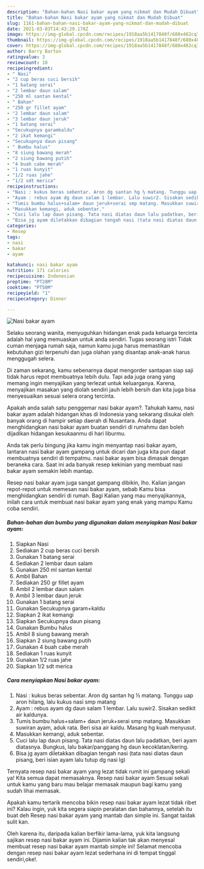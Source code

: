 ```yaml
---
description: "Bahan-bahan Nasi bakar ayam yang nikmat dan Mudah Dibuat"
title: "Bahan-bahan Nasi bakar ayam yang nikmat dan Mudah Dibuat"
slug: 1161-bahan-bahan-nasi-bakar-ayam-yang-nikmat-dan-mudah-dibuat
date: 2021-03-03T14:43:29.178Z
image: https://img-global.cpcdn.com/recipes/1918aa5b1417848f/680x482cq70/nasi-bakar-ayam-foto-resep-utama.jpg
thumbnail: https://img-global.cpcdn.com/recipes/1918aa5b1417848f/680x482cq70/nasi-bakar-ayam-foto-resep-utama.jpg
cover: https://img-global.cpcdn.com/recipes/1918aa5b1417848f/680x482cq70/nasi-bakar-ayam-foto-resep-utama.jpg
author: Barry Barton
ratingvalue: 3
reviewcount: 10
recipeingredient:
- " Nasi"
- "2 cup beras cuci bersih"
- "1 batang serai"
- "2 lembar daun salam"
- "250 ml santan kental"
- " Bahan"
- "250 gr fillet ayam"
- "2 lembar daun salam"
- "3 lembar daun jeruk"
- "1 batang serai"
- "Secukupnya garamkaldu"
- "2 ikat kemangi"
- "Secukupnya daun pisang"
- " Bumbu halus"
- "8 siung bawang merah"
- "2 siung bawang putih"
- "4 buah cabe merah"
- "1 ruas kunyit"
- "1/2 ruas jahe"
- "1/2 sdt merica"
recipeinstructions:
- "Nasi : kukus beras sebentar. Aron dg santan hg ½ matang. Tunggu uap aron hilang, lalu kukus nasi smp matang"
- "Ayam : rebus ayam dg daun salam 1 lembar. Lalu suwir2. Sisakan sedikit air kaldunya."
- "Tumis bumbu halus+salam+ daun jeruk+serai smp matang. Masukkan suwiran ayam, aduk rata. Beri sisa air kaldu. Masang hg kuah menyusut."
- "Masukkan kemangi, aduk sebentar."
- "Cuci lalu lap daun pisang. Tata nasi diatas daun lalu padatkan, beri ayam diatasnya. Bungkus, lalu bakar/panggang hg daun kecoklatan/kering."
- "Bisa jg ayam diletakkan dibagian tengah nasi (tata nasi diatas daun pisang, beri isian ayam lalu tutup dg nasi lg)"
categories:
- Resep
tags:
- nasi
- bakar
- ayam

katakunci: nasi bakar ayam 
nutrition: 171 calories
recipecuisine: Indonesian
preptime: "PT28M"
cooktime: "PT50M"
recipeyield: "1"
recipecategory: Dinner

---
```



![Nasi bakar ayam](https://img-global.cpcdn.com/recipes/1918aa5b1417848f/680x482cq70/nasi-bakar-ayam-foto-resep-utama.jpg)

Selaku seorang wanita, menyuguhkan hidangan enak pada keluarga tercinta adalah hal yang memuaskan untuk anda sendiri. Tugas seorang istri Tidak cuman menjaga rumah saja, namun kamu juga harus memastikan kebutuhan gizi terpenuhi dan juga olahan yang disantap anak-anak harus menggugah selera.

Di zaman  sekarang, kamu sebenarnya dapat mengorder santapan siap saji tidak harus repot membuatnya lebih dulu. Tapi ada juga orang yang memang ingin menyajikan yang terlezat untuk keluarganya. Karena, menyajikan masakan yang diolah sendiri jauh lebih bersih dan kita juga bisa menyesuaikan sesuai selera orang tercinta. 



Apakah anda salah satu penggemar nasi bakar ayam?. Tahukah kamu, nasi bakar ayam adalah hidangan khas di Indonesia yang sekarang disukai oleh banyak orang di hampir setiap daerah di Nusantara. Anda dapat menghidangkan nasi bakar ayam buatan sendiri di rumahmu dan boleh dijadikan hidangan kesukaanmu di hari liburmu.

Anda tak perlu bingung jika kamu ingin menyantap nasi bakar ayam, lantaran nasi bakar ayam gampang untuk dicari dan juga kita pun dapat membuatnya sendiri di tempatmu. nasi bakar ayam bisa dimasak dengan beraneka cara. Saat ini ada banyak resep kekinian yang membuat nasi bakar ayam semakin lebih mantap.

Resep nasi bakar ayam juga sangat gampang dibikin, lho. Kalian jangan repot-repot untuk memesan nasi bakar ayam, sebab Kamu bisa menghidangkan sendiri di rumah. Bagi Kalian yang mau menyajikannya, inilah cara untuk membuat nasi bakar ayam yang enak yang mampu Kamu coba sendiri.

<!--inarticleads1-->

##### Bahan-bahan dan bumbu yang digunakan dalam menyiapkan Nasi bakar ayam:

1. Siapkan  Nasi
1. Sediakan 2 cup beras cuci bersih
1. Gunakan 1 batang serai
1. Sediakan 2 lembar daun salam
1. Gunakan 250 ml santan kental
1. Ambil  Bahan
1. Sediakan 250 gr fillet ayam
1. Ambil 2 lembar daun salam
1. Ambil 3 lembar daun jeruk
1. Gunakan 1 batang serai
1. Gunakan Secukupnya garam+kaldu
1. Siapkan 2 ikat kemangi
1. Siapkan Secukupnya daun pisang
1. Gunakan  Bumbu halus
1. Ambil 8 siung bawang merah
1. Siapkan 2 siung bawang putih
1. Gunakan 4 buah cabe merah
1. Sediakan 1 ruas kunyit
1. Gunakan 1/2 ruas jahe
1. Siapkan 1/2 sdt merica




<!--inarticleads2-->

##### Cara menyiapkan Nasi bakar ayam:

1. Nasi : kukus beras sebentar. Aron dg santan hg ½ matang. Tunggu uap aron hilang, lalu kukus nasi smp matang
1. Ayam : rebus ayam dg daun salam 1 lembar. Lalu suwir2. Sisakan sedikit air kaldunya.
1. Tumis bumbu halus+salam+ daun jeruk+serai smp matang. Masukkan suwiran ayam, aduk rata. Beri sisa air kaldu. Masang hg kuah menyusut.
1. Masukkan kemangi, aduk sebentar.
1. Cuci lalu lap daun pisang. Tata nasi diatas daun lalu padatkan, beri ayam diatasnya. Bungkus, lalu bakar/panggang hg daun kecoklatan/kering.
1. Bisa jg ayam diletakkan dibagian tengah nasi (tata nasi diatas daun pisang, beri isian ayam lalu tutup dg nasi lg)




Ternyata resep nasi bakar ayam yang lezat tidak rumit ini gampang sekali ya! Kita semua dapat memasaknya. Resep nasi bakar ayam Sesuai sekali untuk kamu yang baru mau belajar memasak maupun bagi kamu yang sudah lihai memasak.

Apakah kamu tertarik mencoba bikin resep nasi bakar ayam lezat tidak ribet ini? Kalau ingin, yuk kita segera siapin peralatan dan bahannya, setelah itu buat deh Resep nasi bakar ayam yang mantab dan simple ini. Sangat taidak sulit kan. 

Oleh karena itu, daripada kalian berfikir lama-lama, yuk kita langsung sajikan resep nasi bakar ayam ini. Dijamin kalian tak akan menyesal membuat resep nasi bakar ayam mantab simple ini! Selamat mencoba dengan resep nasi bakar ayam lezat sederhana ini di tempat tinggal sendiri,oke!.

